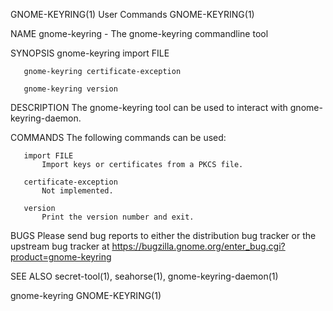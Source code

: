 GNOME-KEYRING(1)                User Commands                GNOME-KEYRING(1)

NAME
       gnome-keyring - The gnome-keyring commandline tool

SYNOPSIS
       gnome-keyring import FILE

       gnome-keyring certificate-exception

       gnome-keyring version

DESCRIPTION
       The gnome-keyring tool can be used to interact with
       gnome-keyring-daemon.

COMMANDS
       The following commands can be used:

       import FILE
           Import keys or certificates from a PKCS file.

       certificate-exception
           Not implemented.

       version
           Print the version number and exit.

BUGS
       Please send bug reports to either the distribution bug tracker or the
       upstream bug tracker at
       https://bugzilla.gnome.org/enter_bug.cgi?product=gnome-keyring

SEE ALSO
       secret-tool(1), seahorse(1), gnome-keyring-daemon(1)

gnome-keyring                                                GNOME-KEYRING(1)
